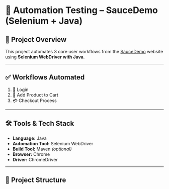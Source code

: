 # 🤖 Automation Testing – SauceDemo (Selenium + Java)

## 📌 Project Overview
This project automates 3 core user workflows from the [SauceDemo](https://www.saucedemo.com/) website using **Selenium WebDriver with Java**.

---

## ✅ Workflows Automated
1. 🔐 Login  
2. 🛒 Add Product to Cart  
3. 💳 Checkout Process  

---

## 🛠 Tools & Tech Stack
- **Language:** Java  
- **Automation Tool:** Selenium WebDriver  
- **Build Tool:** Maven *(optional)*  
- **Browser:** Chrome  
- **Driver:** ChromeDriver  

---

## 📂 Project Structure
